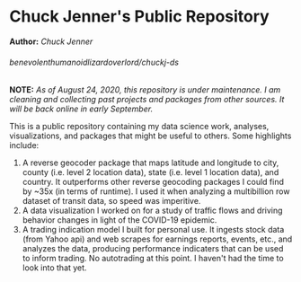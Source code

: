 # Chuck Jenner's Public Repository
**Author:** _Chuck Jenner_
###### benevolenthumanoidlizardoverlord/chuckj-ds

**NOTE:** *As of August 24, 2020, this repository is under maintenance. I am cleaning and collecting past projects and packages from other sources. It will be back online in early September.*

This is a public repository containing my data science work, analyses, visualizations, and packages that might be useful to others. Some highlights include:
1. A reverse geocoder package that maps latitude and longitude to city, county (i.e. level 2 location data), state (i.e. level 1 location data), and country. It outperforms other reverse geocoding packages I could find by ~35x (in terms of runtime). I used it when analyzing a multibillion row dataset of transit data, so speed was imperitive.
2. A data visualization I worked on for a study of traffic flows and driving behavior changes in light of the COVID-19 epidemic.
3. A trading indication model I built for personal use. It ingests stock data (from Yahoo api) and web scrapes for earnings reports, events, etc., and analyzes the data, producing performance indicaters that can be used to inform trading. No autotrading at this point. I haven't had the time to look into that yet.
